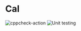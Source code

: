 # Cal
![cppcheck-action](https://github.com/PS99002489/Cal/workflows/cppcheck-action/badge.svg)
![Unit testing](https://github.com/PS99002489/Cal/workflows/Unit%20testing/badge.svg)
